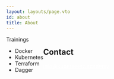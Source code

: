 ```yaml
---
layout: layouts/page.vto
id: about
title: About
---
```


<div style="display: flex;">

  <div box-="square contain:!top" class="menu">
    <span is-="badge" variant-="background0" >Trainings</span>
    <ul>
      <li>Docker</li>
      <li>Kubernetes</li>
      <li>Terraform</li>
      <li>Dagger</li>
    </ul>
  </div>
  
  <div box-="square" class="main">
    <h2>Contact</h2>
    <p>
    <a style="color: white" href="mailto:info@kubernetez.academy">info@kubernetez.academy</a>

    
  </div>

</div>
